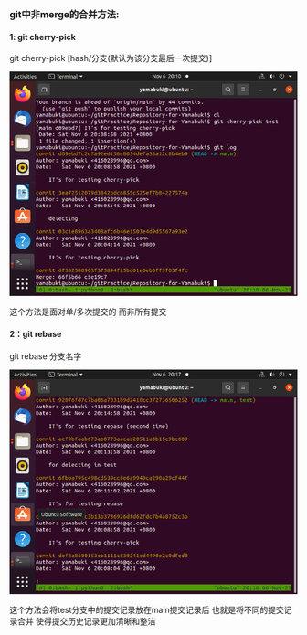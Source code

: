 ### git中非merge的合并方法:

#### 1: git cherry-pick

git cherry-pick [hash/分支(默认为该分支最后一次提交)]

![cherry-pick](cherry-pick.png)

这个方法是面对单/多次提交的 而非所有提交

#### 2：git rebase

git rebase 分支名字

![rebase2](rebase2.png)

这个方法会将test分支中的提交记录放在main提交记录后 也就是将不同的提交记录合并 使得提交历史记录更加清晰和整洁